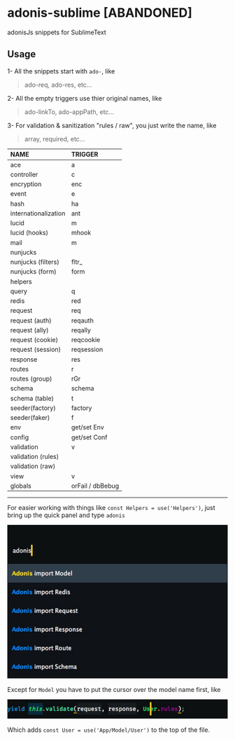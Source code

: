 # adonis-sublime [ABANDONED]
adonisJs snippets for SublimeText

## Usage

1- All the snippets start with `ado-`, like
> ado-req, ado-res, etc...

2- All the empty triggers use thier original names, like
> ado-linkTo, ado-appPath, etc...

3- For validation & sanitization "rules / raw", you just write the name, like
> array, required, etc...

| NAME                 | TRIGGER          |
|:---------------------|:-----------------|
| ace                  | a                |
| controller           | c                |
| encryption           | enc              |
| event                | e                |
| hash                 | ha               |
| internationalization | ant              |
| lucid                | m                |
| lucid (hooks)        | mhook            |
| mail                 | m                |
| nunjucks             |                  |
| nunjucks (filters)   | fltr_            |
| nunjucks (form)      | form             |
| helpers              |                  |
| query                | q                |
| redis                | red              |
| request              | req              |
| request (auth)       | reqauth          |
| request (ally)       | reqally          |
| request (cookie)     | reqcookie        |
| request (session)    | reqsession       |
| response             | res              |
| routes               | r                |
| routes (group)       | rGr              |
| schema               | schema           |
| schema (table)       | t                |
| seeder(factory)      | factory          |
| seeder(faker)        | f                |
| env                  | get/set Env      |
| config               | get/set Conf     |
| validation           | v                |
| validation (rules)   |                  |
| validation (raw)     |                  |
| view                 | v                |
| globals              | orFail / dbBebug |

---

For easier working with things like `const Helpers = use('Helpers')`, just bring up the quick panel and type `adonis`

![Import](./import.jpg)

Except for `Model` you have to put the cursor over the model name first, like

![Import](./model.jpg)

Which adds `const User = use('App/Model/User')` to the top of the file.

